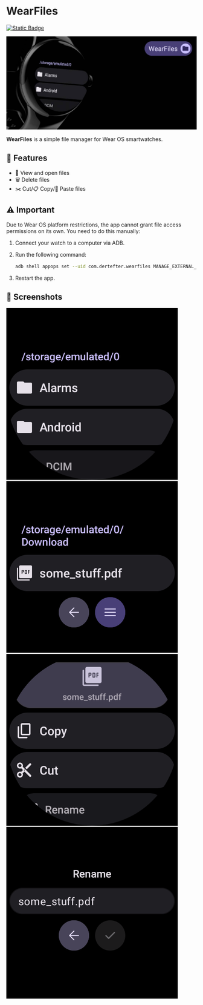 # WearFiles

[![Static Badge](https://img.shields.io/badge/Google_Play-available-green?style=for-the-badge&logo=google-play)](https://play.google.com/store/apps/details?id=com.dertefter.wearfiles)

![WearFiles Banner](screenshots/banner.jpg)

**WearFiles** is a simple file manager for Wear OS smartwatches.

## 📌 Features
- 📂 View and open files
- 🗑 Delete files
- ✂️ Cut/📋 Copy/📌 Paste files

## ⚠️ Important
Due to Wear OS platform restrictions, the app cannot grant file access permissions on its own. You need to do this manually:

1. Connect your watch to a computer via ADB.
2. Run the following command:

   ```sh
   adb shell appops set --uid com.dertefter.wearfiles MANAGE_EXTERNAL_STORAGE allow
   ```

3. Restart the app.

## 📸 Screenshots

![Screenshot 1](screenshots/1.png) ![Screenshot 2](screenshots/2.png) ![Screenshot 3](screenshots/3.png) ![Screenshot 4](screenshots/4.png)

